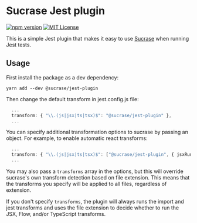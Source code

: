 # Sucrase Jest plugin

[![npm version](https://badge.fury.io/js/@sucrase%2Fjest-plugin.svg)](https://www.npmjs.com/package/@sucrase/jest-plugin)
[![MIT License](https://img.shields.io/npm/l/express.svg?maxAge=2592000)](LICENSE)

This is a simple Jest plugin that makes it easy to use
[Sucrase](https://github.com/alangpierce/sucrase) when running Jest tests.

## Usage

First install the package as a dev dependency:
```
yarn add --dev @sucrase/jest-plugin
```

Then change the default transform in jest.config.js file:
```ts
  ...
  transform: { "\\.(js|jsx|ts|tsx)$": "@sucrase/jest-plugin" },
  ...
```

You can specify additional transformation options to sucrase by passing an object. For example, to enable automatic react transforms:

```ts
  ...
  transform: { "\\.(js|jsx|ts|tsx)$": ["@sucrase/jest-plugin", { jsxRuntime: 'automatic' }] },
  ...
```

You may also pass a `transforms` array in the options, but this will override sucrase's own transform detection based on file extension. This means that the transforms you specify will be applied to all files, regardless of extension.

If you don't specify `transforms`, the plugin will always runs the import
and jest transforms and uses the file extension to decide whether to run the
JSX, Flow, and/or TypeScript transforms.

